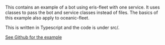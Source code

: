 This contains an example of a bot using eris-fleet with one service. It uses classes to pass the bot and service classes instead of files. The basics of this example also apply to oceanic-fleet.

This is written in Typescript and the code is under src/.

[See Github for the example](https://github.com/danclay/wumpus-navy/tree/main/packages/examples)